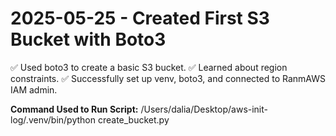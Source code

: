 # 2025-05-25 - Created First S3 Bucket with Boto3

✅ Used boto3 to create a basic S3 bucket.
✅ Learned about region constraints.
✅ Successfully set up venv, boto3, and connected to RanmAWS IAM admin.

**Command Used to Run Script:**
/Users/dalia/Desktop/aws-init-log/.venv/bin/python create_bucket.py
